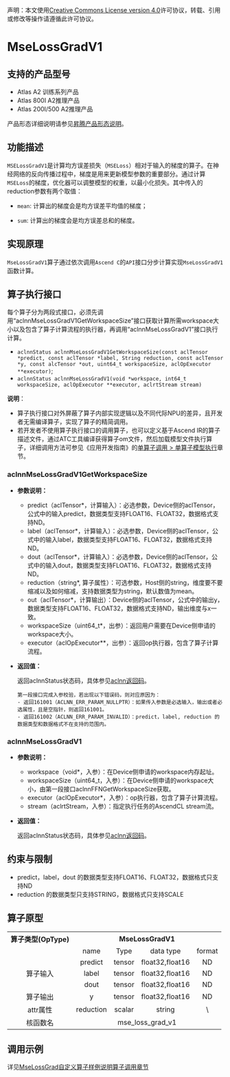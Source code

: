 声明：本文使用[Creative Commons License version 4.0](https://creativecommons.org/licenses/by/4.0/legalcode)许可协议，转载、引用或修改等操作请遵循此许可协议。

# MseLossGradV1

## 支持的产品型号

- Atlas A2 训练系列产品
- Atlas 800I A2推理产品
- Atlas 200I/500 A2推理产品

产品形态详细说明请参见[昇腾产品形态说明](https://www.hiascend.com/document/redirect/CannCommunityProductForm)。


## 功能描述

`MSELossGradV1`是计算均方误差损失（`MSELoss`）相对于输入的梯度的算子。在神经网络的反向传播过程中，梯度是用来更新模型参数的重要部分。通过计算`MSELoss`的梯度，优化器可以调整模型的权重，以最小化损失。其中传入的reduction参数有两个取值：

- `mean`: 计算出的梯度会是均方误差平均值的梯度；

- `sum`: 计算出的梯度会是均方误差总和的梯度。


## 实现原理

`MseLossGradV1`算子通过依次调用`Ascend C`的`API`接口分步计算实现`MseLossGradV1`函数计算。

## 算子执行接口

每个算子分为两段式接口，必须先调用“aclnnMseLossGradV1GetWorkspaceSize”接口获取计算所需workspace大小以及包含了算子计算流程的执行器，再调用“aclnnMseLossGradV1”接口执行计算。

* `aclnnStatus aclnnMseLossGradV1GetWorkspaceSize(const aclTensor *predict, const aclTensor *label, String reduction, const aclTensor *y, const alcTensor *out, uint64_t workspaceSize, aclOpExecutor **executor)`;
* `aclnnStatus aclnnMseLossGradV1(void *workspace, int64_t workspaceSize, aclOpExecutor **executor, aclrtStream stream)`

**说明**：

- 算子执行接口对外屏蔽了算子内部实现逻辑以及不同代际NPU的差异，且开发者无需编译算子，实现了算子的精简调用。
- 若开发者不使用算子执行接口的调用算子，也可以定义基于Ascend IR的算子描述文件，通过ATC工具编译获得算子om文件，然后加载模型文件执行算子，详细调用方法可参见《应用开发指南》的[单算子调用 > 单算子模型执行](https://hiascend.com/document/redirect/CannCommunityCppOpcall)章节。

### aclnnMseLossGradV1GetWorkspaceSize

- **参数说明：**

  - predict（aclTensor\*，计算输入）：必选参数，Device侧的aclTensor，公式中的输入predict，数据类型支持FLOAT16、FLOAT32，数据格式支持ND。
  - label（aclTensor\*，计算输入）：必选参数，Device侧的aclTensor，公式中的输入label，数据类型支持FLOAT16、FLOAT32，数据格式支持ND。
  - dout（aclTensor\*，计算输入）：必选参数，Device侧的aclTensor，公式中的输入dout，数据类型支持FLOAT16、FLOAT32，数据格式支持ND。
  - reduction（string\*, 算子属性）：可选参数，Host侧的string，维度要不要缩减以及如何缩减，支持数据类型为string，默认数值为mean。
  - out（aclTensor\*，计算输出）：Device侧的aclTensor，公式中的输出y，数据类型支持FLOAT16、FLOAT32，数据格式支持ND，输出维度与x一致。
  - workspaceSize（uint64\_t\*，出参）：返回用户需要在Device侧申请的workspace大小。
  - executor（aclOpExecutor\*\*，出参）：返回op执行器，包含了算子计算流程。



- **返回值：**
  
  返回aclnnStatus状态码，具体参见[aclnn返回码](https://www.hiascend.com/document/detail/zh/CANNCommunityEdition/800alpha003/apiref/aolapi/context/common/aclnn%E8%BF%94%E5%9B%9E%E7%A0%81_fuse.md)。
  
  ```
  第一段接口完成入参校验，若出现以下错误码，则对应原因为：
  - 返回161001（ACLNN_ERR_PARAM_NULLPTR）：如果传入参数是必选输入，输出或者必选属性，且是空指针，则返回161001。
  - 返回161002（ACLNN_ERR_PARAM_INVALID）：predict，label, reduction 的数据类型和数据格式不在支持的范围内。
    ```

### aclnnMseLossGradV1

- **参数说明：**

  - workspace（void\*，入参）：在Device侧申请的workspace内存起址。
  - workspaceSize（uint64\_t，入参）：在Device侧申请的workspace大小，由第一段接口aclnnFFNGetWorkspaceSize获取。
  - executor（aclOpExecutor\*，入参）：op执行器，包含了算子计算流程。
  - stream（aclrtStream，入参）：指定执行任务的AscendCL stream流。

- **返回值：**

  返回aclnnStatus状态码，具体参见[aclnn返回码](https://www.hiascend.com/document/detail/zh/CANNCommunityEdition/800alpha003/apiref/aolapi/context/common/aclnn%E8%BF%94%E5%9B%9E%E7%A0%81_fuse.md)。

## 约束与限制

- predict，label，dout 的数据类型支持FLOAT16、FLOAT32，数据格式只支持ND
- reduction 的数据类型只支持STRING，数据格式只支持SCALE

## 算子原型

<table>
<tr><th align="center">算子类型(OpType)</th><th colspan="5" align="center">MseLossGradV1</th></tr>

<tr><td align="center"> </td><td align="center">name</td><td align="center">Type</td><td align="center">data type</td><td align="center">format</td></tr>  
<tr><td rowspan="4" align="center">算子输入</td>
 
<tr>
<td align="center">predict</td><td align="center">tensor</td><td align="center">float32,float16</td><td align="center">ND</td></tr>

<tr>
<td align="center">label</td><td align="center">tensor</td><td align="center">float32,float16</td><td align="center">ND</td>
</tr>  

<tr>
<td align="center">dout</td><td align="center">tensor</td><td align="center">float32,float16</td><td align="center">ND</td>
</tr> 

<tr><td rowspan="1" align="center">算子输出</td>
<td align="center">y</td><td align="center">tensor</td><td align="center">float32,float16</td><td align="center">ND</td></tr>

<tr><td rowspan="1" align="center">attr属性</td>
<td align="center">reduction</td><td align="center">scalar</td><td align="center">string</td><td align="center">\</td></tr>

<tr><td rowspan="1" align="center">核函数名</td><td colspan="4" align="center">mse_loss_grad_v1</td></tr>  
</table>


## 调用示例

详见[MseLossGrad自定义算子样例说明算子调用章节](../README.md#算子调用)